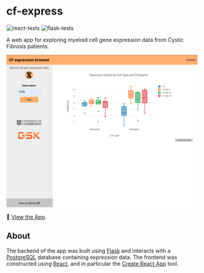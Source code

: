 # cf-express

![react-tests](https://github.com/adamd3/cf-express/actions/workflows/react_tests.yml/badge.svg)
![flask-tests](https://github.com/adamd3/cf-express/actions/workflows/flask_tests.yml/badge.svg)

A web app for exploring myeloid cell gene expression data from Cystic Fibrosis patients.

![Browser screenshot](./images/cf-browser-screenshot.png)

🔗 [View the App](https://blueprint.haem.cam.ac.uk/cf-express/).

## About

The backend of the app was built using [Flask](https://flask.palletsprojects.com/) and interacts with a [PostgreSQL](https://www.postgresql.org/) database containing expression data. The frontend was constructed using [React](https://react.dev/), and in particular the [Create React App](https://create-react-app.dev/) tool.

